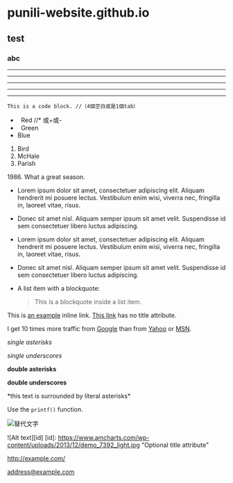 # punili-website.github.io
## test
### abc
* * *
***
*****
- - -
---------------------------------------
    This is a code block. //（4個空白或是1個tab）
*   Red  //* 或+或-
*   Green
*   Blue
1.  Bird
1.  McHale
1.  Parish

1986\. What a great season.

*   Lorem ipsum dolor sit amet, consectetuer adipiscing elit.
    Aliquam hendrerit mi posuere lectus. Vestibulum enim wisi,
    viverra nec, fringilla in, laoreet vitae, risus.
*   Donec sit amet nisl. Aliquam semper ipsum sit amet velit.
    Suspendisse id sem consectetuer libero luctus adipiscing.
*   Lorem ipsum dolor sit amet, consectetuer adipiscing elit.
Aliquam hendrerit mi posuere lectus. Vestibulum enim wisi,
viverra nec, fringilla in, laoreet vitae, risus.
*   Donec sit amet nisl. Aliquam semper ipsum sit amet velit.
Suspendisse id sem consectetuer libero luctus adipiscing.

*   A list item with a blockquote:

    > This is a blockquote
    > inside a list item.
    
This is [an example](http://example.com/ "Title") inline link.
[This link](http://example.net/) has no title attribute.

I get 10 times more traffic from [Google][] than from
[Yahoo][] or [MSN][].

  [google]: http://google.com/        "Google"
  [yahoo]:  http://search.yahoo.com/  "Yahoo Search"
  [msn]:    http://search.msn.com/    "MSN Search"
  
*single asterisks*

_single underscores_

**double asterisks**

__double underscores__


\*this text is surrounded by literal asterisks\*

Use the `printf()` function.

![替代文字](https://www.amcharts.com/wp-content/uploads/2013/12/demo_7392_light.jpg "Optional title")

![Alt text][id]
  [id]: https://www.amcharts.com/wp-content/uploads/2013/12/demo_7392_light.jpg  "Optional title attribute"

<http://example.com/>

<address@example.com>

